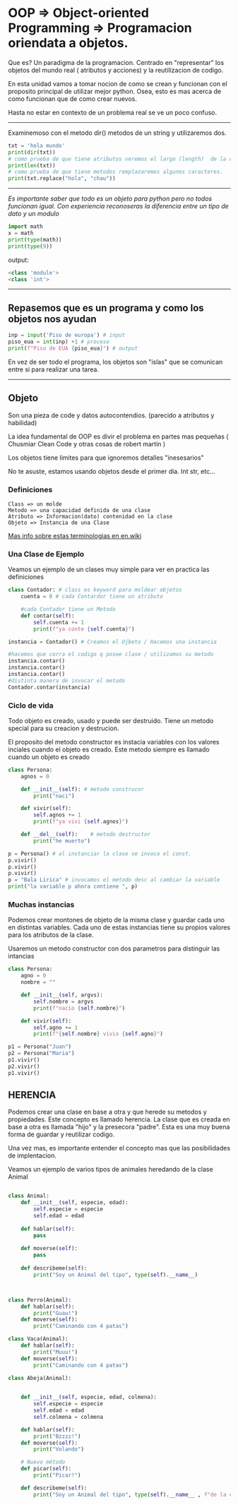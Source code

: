 #  OOP  => Object-oriented Programming => Programacion oriendata a objetos.

Que es? Un paradigma de la programacion. Centrado en "representar" los objetos del mundo real ( atributos y acciones) y la reutilizacion de codigo.

En esta unidad vamos a tomar nocion de como se crean y funcionan con el proposito principal de utilizar mejor python.
Osea, esto es mas acerca de como funcionan que de como crear nuevos.

Hasta no estar en contexto de un problema real se ve un poco confuso.

---

Examinemoso con el metodo dir()  metodos de un string y utilizaremos dos.

```python
txt = 'hola mundo'
print(dir(txt))
# como prueba de que tiene atributos veremos el largo (length)  de la cadena de caracteres.
print(len(txt))
# como prueba de que tiene metodos remplazaremos algunos caracteres.
print(txt.replace("hola", "chau"))
```

---

*Es importante saber que todo es un objeto para python pero no todos funcionan igual. Con experiencia reconoseras la diferencia entre un tipo de dato y un modulo*

```python
import math
x = math
print(type(math))
print(type(9))
```

output:

```python
<class 'module'>
<class 'int'>
```

---

## Repasemos que es un programa y como los objetos nos ayudan

```python
inp = input('Piso de europa') # input
piso_eua = int(inp) +1 # proceso
print(f"Piso de EUA {piso_eua}") # output
```

En vez de ser todo el programa, los objetos son "islas" que se comunican entre si para realizar una tarea.

---
## Objeto

Son una pieza de code y datos autocontendios. (parecido a atributos y habilidad)

La idea fundamental de OOP es divir el problema en partes mas pequeñas ( Chusmiar Clean Code y otras cosas de robert martin )

Los objetos tiene limites para que ignoremos detalles "inesesarios"

No te asuste, estamos usando objetos desde el primer dia. Int str, etc...

### Definiciones

    Class => un molde
    Metodo => una capacidad definida de una clase
    Atributo => Informacion(dato) contenidad en la clase
    Objeto => Instancia de una Clase

[Mas info sobre estas terminologias en en.wiki](https://en.wikipedia.org/wiki/Object-oriented_programming)

### Una Clase de Ejemplo

Veamos un ejemplo de un clases muy simple para ver en practica las definiciones

```python
class Contador: # class es keyword para moldear objetos
    cuenta = 0 # cada Contardor tiene un atributo

    #cada Contador tiene un Metodo
    def contar(self):
        self.cuenta += 1
        print(f"ya conte {self.cuenta}")

instancia = Contador() # Creamos el Ojbeto / Hacemos una instancia

#hacemos que corra el codigo q posee clase / utilizamos su metodo
instancia.contar()
instancia.contar()
instancia.contar()
#distinta manera de invocar el metodo
Contador.contar(instancia)
```

### Ciclo de vida

Todo objeto es creado, usado y puede ser destruido. Tiene un metodo special para su creacion y destrucion.

El proposito del metodo constructor es instacia variables con los valores inciales cuando el objeto es creado. Este metodo siempre es llamado cuando un objeto es creado

```python
class Persona:
    agnos = 0

    def __init__(self): # metodo construcor
        print("naci")

    def vivir(self):
        self.agnos += 1
        print(f"ya vivi {self.agnos}")

    def __del__(self):    # metodo destructor
        print("he muerto")

p = Persona() # al instanciar la clase se invoca el const.
p.vivir()
p.vivir()
p.vivir()
p = "Bala Lirica" # invocamos el metodo desc al cambiar la variable
print("la variable p ahora contiene ", p)
```

### Muchas instancias

Podemos crear montones de objeto de la misma clase y guardar cada uno en distintas variables. Cada uno de estas instancias tiene su propios valores para los atributos de la clase.

Usaremos un metodo constructor con dos parametros para distinguir las intancias

```python
class Persona:
    agno = 0
    nombre = ""

    def __init__(self, argvs): 
        self.nombre = argvs
        print(f"nacio {self.nombre}")

    def vivir(self):
        self.agno += 1
        print(f"{self.nombre} vivio {self.agno}")    

p1 = Persona("Juan") 
p2 = Persona("Maria") 
p1.vivir()
p2.vivir()
p1.vivir()
```

## HERENCIA

Podemos crear una clase en base a otra y que herede su metodos y propiedades. Este concepto es llamado herencia. La clase que es creada en base a otra es llamada "hijo" y la presecora "padre". Esta es una muy buena forma de guardar y reutilizar codigo. 

Una vez mas, es importante entender el concepto mas que las posibilidades de implentacion.

Veamos un ejemplo de varios tipos de animales heredando de la clase Animal


```python

class Animal:
    def __init__(self, especie, edad):
        self.especie = especie
        self.edad = edad
    
    def hablar(self):        
        pass
    
    def moverse(self):
        pass
    
    def describeme(self):
        print("Soy un Animal del tipo", type(self).__name__)



class Perro(Animal):
    def hablar(self):
        print("Guau!")
    def moverse(self):
        print("Caminando con 4 patas")

class Vaca(Animal):
    def hablar(self):
        print("Muuu!")
    def moverse(self):
        print("Caminando con 4 patas")

class Abeja(Animal):    

    
    def __init__(self, especie, edad, colmena):        
        self.especie = especie
        self.edad = edad
        self.colmena = colmena

    def hablar(self):
        print("Bzzzz!")
    def moverse(self):
        print("Volando")

    # Nuevo método
    def picar(self):
        print("Picar!")

    def describeme(self):
        print("Soy un Animal del tipo", type(self).__name__ , f"de la colmena {self.colmena}")

```